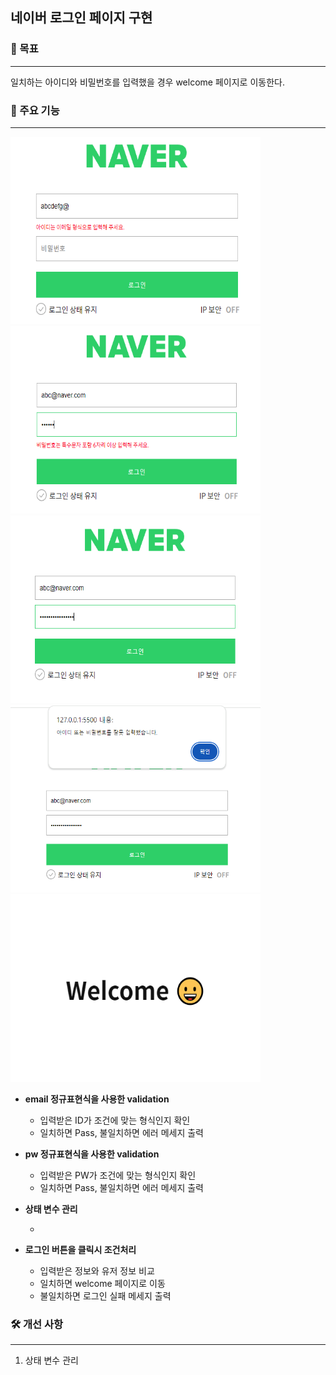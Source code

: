 ## 네이버 로그인 페이지 구현

### 🎯 목표

---

일치하는 아이디와 비밀번호를 입력했을 경우 welcome 페이지로 이동한다.

### 📌 주요 기능

---

<p>
<img src="./assets/input-id.PNG" width="400" height="300"/>
<img src="./assets/input-pw.PNG" width="400" height="300"/>
<img src="./assets/input-correct.PNG" width="400" height="300"/>
<img src="./assets/fail.PNG" width="400" height="300"/>
<img src="./assets/pass.PNG" width="400" height="300"/>
</p>

- <b>email 정규표현식을 사용한 validation</b>

  - 입력받은 ID가 조건에 맞는 형식인지 확인
  - 일치하면 Pass, 불일치하면 에러 메세지 출력
    <br>

- <b>pw 정규표현식을 사용한 validation</b>

  - 입력받은 PW가 조건에 맞는 형식인지 확인
  - 일치하면 Pass, 불일치하면 에러 메세지 출력
    <br>

- <b>상태 변수 관리</b>

  - <br>

- <b>로그인 버튼을 클릭시 조건처리</b>
  - 입력받은 정보와 유저 정보 비교
  - 일치하면 welcome 페이지로 이동
  - 불일치하면 로그인 실패 메세지 출력

### 🛠️ 개선 사항

---

1. 상태 변수 관리
